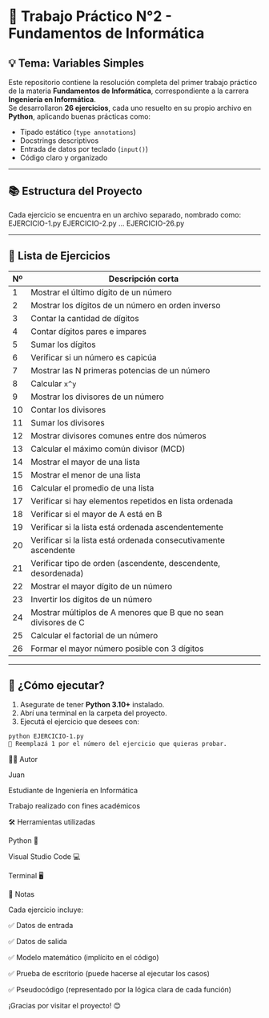 # 🧠 Trabajo Práctico N°2 - Fundamentos de Informática

## 💡 Tema: Variables Simples

Este repositorio contiene la resolución completa del primer trabajo práctico de la materia **Fundamentos de Informática**, correspondiente a la carrera **Ingeniería en Informática**.  
Se desarrollaron **26 ejercicios**, cada uno resuelto en su propio archivo en **Python**, aplicando buenas prácticas como:

- Tipado estático (`type annotations`)
- Docstrings descriptivos
- Entrada de datos por teclado (`input()`)
- Código claro y organizado

---

## 📚 Estructura del Proyecto

Cada ejercicio se encuentra en un archivo separado, nombrado como:
EJERCICIO-1.py EJERCICIO-2.py ... EJERCICIO-26.py


---

## 🔢 Lista de Ejercicios

| Nº | Descripción corta |
|----|--------------------|
| 1  | Mostrar el último dígito de un número |
| 2  | Mostrar los dígitos de un número en orden inverso |
| 3  | Contar la cantidad de dígitos |
| 4  | Contar dígitos pares e impares |
| 5  | Sumar los dígitos |
| 6  | Verificar si un número es capicúa |
| 7  | Mostrar las N primeras potencias de un número |
| 8  | Calcular `x^y` |
| 9  | Mostrar los divisores de un número |
| 10 | Contar los divisores |
| 11 | Sumar los divisores |
| 12 | Mostrar divisores comunes entre dos números |
| 13 | Calcular el máximo común divisor (MCD) |
| 14 | Mostrar el mayor de una lista |
| 15 | Mostrar el menor de una lista |
| 16 | Calcular el promedio de una lista |
| 17 | Verificar si hay elementos repetidos en lista ordenada |
| 18 | Verificar si el mayor de A está en B |
| 19 | Verificar si la lista está ordenada ascendentemente |
| 20 | Verificar si la lista está ordenada consecutivamente ascendente |
| 21 | Verificar tipo de orden (ascendente, descendente, desordenada) |
| 22 | Mostrar el mayor dígito de un número |
| 23 | Invertir los dígitos de un número |
| 24 | Mostrar múltiplos de A menores que B que no sean divisores de C |
| 25 | Calcular el factorial de un número |
| 26 | Formar el mayor número posible con 3 dígitos |

---

## 🚀 ¿Cómo ejecutar?

1. Asegurate de tener **Python 3.10+** instalado.
2. Abrí una terminal en la carpeta del proyecto.
3. Ejecutá el ejercicio que desees con:

```bash
python EJERCICIO-1.py
📌 Reemplazá 1 por el número del ejercicio que quieras probar.
```

👨‍💻 Autor

Juan

Estudiante de Ingeniería en Informática

Trabajo realizado con fines académicos

🛠️ Herramientas utilizadas

Python 🐍

Visual Studio Code 💻

Terminal 🖥️

📎 Notas

Cada ejercicio incluye:

✅ Datos de entrada

✅ Datos de salida

✅ Modelo matemático (implícito en el código)

✅ Prueba de escritorio (puede hacerse al ejecutar los casos)

✅ Pseudocódigo (representado por la lógica clara de cada función)

¡Gracias por visitar el proyecto! 😊

